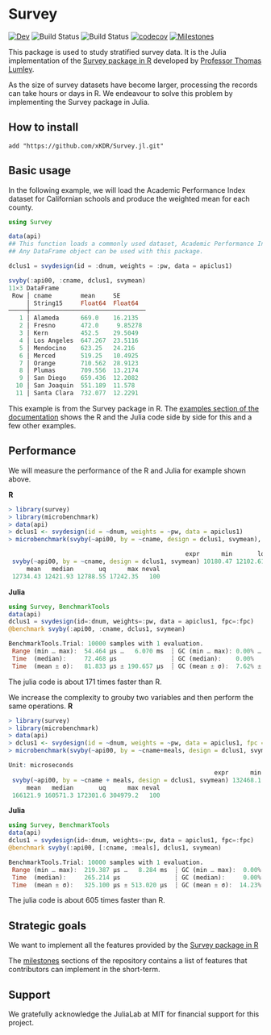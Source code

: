 # Survey

[![Dev](https://img.shields.io/badge/docs-dev-blue.svg)](https://xKDR.github.io/Survey.jl/dev)
![Build Status](https://github.com/xKDR/Survey.jl/actions/workflows/ci.yml/badge.svg)
![Build Status](https://github.com/xKDR/Survey.jl/actions/workflows/documentation.yml/badge.svg)
[![codecov](https://codecov.io/gh/xKDR/Survey.jl/branch/main/graph/badge.svg?token=4PFSF47BT2)](https://codecov.io/gh/xKDR/Survey.jl)
[![Milestones](https://img.shields.io/badge/-milestones-brightgreen)](https://github.com/xKDR/Survey.jl/milestones)


This package is used to study stratified survey data. It is the Julia implementation of the [Survey package in R](https://cran.r-project.org/web/packages/survey/index.html) developed by [Professor Thomas Lumley](https://www.stat.auckland.ac.nz/people/tlum005). 

As the size of survey datasets have become larger, processing the records can take hours or days in R. We endeavour to solve this problem by implementing the Survey package in Julia.  

## How to install

    add "https://github.com/xKDR/Survey.jl.git"

## Basic usage

In the following example, we will load the Academic Performance Index dataset for Californian schools and produce the weighted mean for each county.  
```julia
using Survey

data(api)
## This function loads a commonly used dataset, Academic Performance Index (API), as an example.
## Any DataFrame object can be used with this package. 

dclus1 = svydesign(id = :dnum, weights = :pw, data = apiclus1)

svyby(:api00, :cname, dclus1, svymean)
11×3 DataFrame
 Row │ cname        mean     SE       
     │ String15     Float64  Float64  
─────┼────────────────────────────────
   1 │ Alameda      669.0    16.2135
   2 │ Fresno       472.0     9.85278
   3 │ Kern         452.5    29.5049
   4 │ Los Angeles  647.267  23.5116
   5 │ Mendocino    623.25   24.216
   6 │ Merced       519.25   10.4925
   7 │ Orange       710.562  28.9123
   8 │ Plumas       709.556  13.2174
   9 │ San Diego    659.436  12.2082
  10 │ San Joaquin  551.189  11.578
  11 │ Santa Clara  732.077  12.2291
```

This example is from the Survey package in R. The [examples section of the documentation](https://xkdr.github.io/Survey.jl/dev/examples/) shows the R and the Julia code side by side for this and a few other examples. 

## Performance
We will measure the performance of the R and Julia for example shown above. 

**R**

```R
> library(survey)
> library(microbenchmark)
> data(api)
> dclus1 <- svydesign(id = ~dnum, weights = ~pw, data = apiclus1)
> microbenchmark(svyby(~api00, by = ~cname, design = dclus1, svymean), units = "us")
```

```R
                                                 expr      min       lq
 svyby(~api00, by = ~cname, design = dclus1, svymean) 10180.47 12102.61
     mean   median       uq      max neval
 12734.43 12421.93 12788.55 17242.35   100
```

**Julia**
```julia
using Survey, BenchmarkTools      
data(api)
dclus1 = svydesign(id=:dnum, weights=:pw, data = apiclus1, fpc=:fpc)
@benchmark svyby(:api00, :cname, dclus1, svymean)
```

```julia
BenchmarkTools.Trial: 10000 samples with 1 evaluation.
 Range (min … max):  54.464 μs …   6.070 ms  ┊ GC (min … max): 0.00% … 94.01%
 Time  (median):     72.468 μs               ┊ GC (median):    0.00%
 Time  (mean ± σ):   81.833 μs ± 190.657 μs  ┊ GC (mean ± σ):  7.62% ±  3.23%
 ```

The julia code is about 171 times faster than R. 

We increase the complexity to grouby two variables and then perform the same operations.
**R**

```R
> library(survey)
> library(microbenchmark)
> data(api)
> dclus1 <- svydesign(id = ~dnum, weights = ~pw, data = apiclus1, fpc = ~fpc)
> microbenchmark(svyby(~api00, by = ~cname+meals, design = dclus1, svymean, keep.var = FALSE), units = "us")
```

```R
Unit: microseconds
                                                         expr      min     lq
 svyby(~api00, by = ~cname + meals, design = dclus1, svymean) 132468.1 149914
     mean   median       uq      max neval
 166121.9 160571.3 172301.6 304979.2   100
```

**Julia**
```julia
using Survey, BenchmarkTools      
data(api)
dclus1 = svydesign(id=:dnum, weights=:pw, data = apiclus1, fpc=:fpc)
@benchmark svyby(:api00, [:cname, :meals], dclus1, svymean)
```

```julia
BenchmarkTools.Trial: 10000 samples with 1 evaluation.
 Range (min … max):  219.387 μs …   8.284 ms  ┊ GC (min … max):  0.00% … 90.94%
 Time  (median):     265.214 μs               ┊ GC (median):     0.00%
 Time  (mean ± σ):   325.100 μs ± 513.020 μs  ┊ GC (mean ± σ):  14.23% ±  8.58%
 ```

The julia code is about 605 times faster than R. 

## Strategic goals

We want to implement all the features provided by the [Survey package in R](https://cran.r-project.org/web/packages/survey/index.html)

The [milestones](https://github.com/xKDR/Survey.jl/milestones) sections of the repository contains a list of features that contributors can implement in the short-term. 

## Support

We gratefully acknowledge the JuliaLab at MIT for financial support for this project.